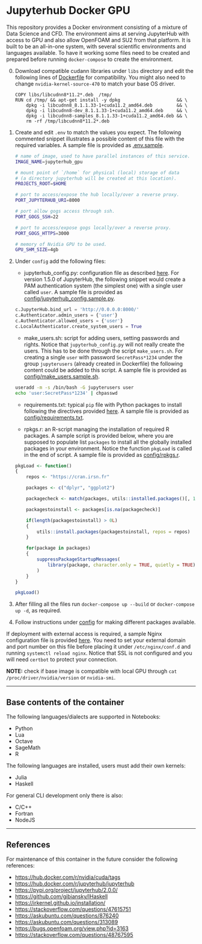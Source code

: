 # Jupyterhub Docker GPU

This repository provides a Docker environment consisting of a mixture of Data Science and CFD. The environment aims at serving JupyterHub with access to GPU and also allow OpenFOAM and SU2 from that platform. It is built to be an all-in-one system, with several scientific environments and languages available. To have it working some files need to be created and prepared before running `docker-compose` to create the environment.

0. Download compatible cudann libraries under `libs` directory and edit the following lines of [Dockerfile](./Dockerfile) for compatibility. You might also need to change `nvidia-kernel-source-470` to match your base OS driver.
    ```docker
    COPY libs/libcudnn8*11.2*.deb  /tmp/
    RUN cd /tmp/ && apt-get install -y dpkg                     && \
        dpkg -i libcudnn8_8.1.1.33-1+cuda11.2_amd64.deb         && \
        dpkg -i libcudnn8-dev_8.1.1.33-1+cuda11.2_amd64.deb     && \
        dpkg -i libcudnn8-samples_8.1.1.33-1+cuda11.2_amd64.deb && \
        rm -rf /tmp/libcudnn8*11.2*.deb
    ```

1. Create and edit `.env` to match the values you expect. The following commented snippet illustrates a possible content of this file with the required variables. A sample file is provided as [.env.sample](./.env.sample).
    ```bash
    # name of image, used to have parallel instances of this service.
    IMAGE_NAME=jupyterhub_gpu

    # mount point of `/home` for physical (local) storage of data
    # (a directory jupyterhub will be created at this location).
    PROJECTS_ROOT=$HOME

    # port to access/expose the hub locally/over a reverse proxy.
    PORT_JUPYTERHUB_URI=8000

    # port allow gogs access through ssh.
    PORT_GOGS_SSH=22

    # port to access/expose gogs locally/over a reverse proxy.
    PORT_GOGS_HTTPS=3000

    # memory of Nvidia GPU to be used.
    GPU_SHM_SIZE=4gb
    ```

1. Under `config` add the following files:

    - jupyterhub_config.py: configuration file as described [here](https://jupyterhub.readthedocs.io/en/stable/reference/config-reference.html). For version 1.5.0 of JupyterHub, the following snippet would create a PAM authentication system (the simplest one) with a single user called `user`. A sample file is provided as [config/jupyterhub_config.sample.py](./config/jupyterhub_config.sample.py).
    ```python
    c.JupyterHub.bind_url = 'http://0.0.0.0:8000/'
    c.Authenticator.admin_users = {'user'}
    c.Authenticator.allowed_users = {'user'}
    c.LocalAuthenticator.create_system_users = True
    ```

    - make_users.sh: script for adding users, setting passwords and rights. Notice that `jupyterhub_config.py` will not really create the users. This has to be done through the script `make_users.sh`. For creating a single `user` with password `SecretPass*1234` under the group `jupyterusers` (already created in Dockerfile) the following content could be added to this script. A sample file is provided as [config/make_users.sample.sh](./config/make_users.sample.sh).
    ```bash
    useradd -m -s /bin/bash -G jupyterusers user
    echo 'user:SecretPass*1234' | chpasswd
    ```

    - requirements.txt: typical `pip` file with Python packages to install following the directives provided [here](https://pip.pypa.io/en/stable/cli/pip_install/#requirement-specifiers). A sample file is provided as [config/requirements.txt](./config/requirements.txt).

    - rpkgs.r: an R-script managing the installation of required R packages. A sample script is provided below, where you are supposed to populate list `packages` to install all the globally installed packages in your environment. Notice the function `pkgLoad` is called in the end of script. A sample file is provided as [config/rpkgs.r](./config/rpkgs.r).
    ```R
    pkgLoad <- function()
    {
        repos <- "https://cran.irsn.fr"

        packages <- c("dplyr", "ggplot2")

        packagecheck <- match(packages, utils::installed.packages()[, 1])

        packagestoinstall <- packages[is.na(packagecheck)]

        if(length(packagestoinstall) > 0L) 
        {
            utils::install.packages(packagestoinstall, repos = repos)
        }

        for(package in packages) 
        {
            suppressPackageStartupMessages(
                library(package, character.only = TRUE, quietly = TRUE)
            )
        }
    }

    pkgLoad()
    ```

1. After filling all the files run `docker-compose up --build` or `docker-compose up -d`, as required.

1. Follow instructions under [config](./config) for making different packages available.

If deployment with external access is required, a sample Nginx configuration file is provided [here](config/jupyterhub.conf). You need to set your external domain and port number on this file before placing it under `/etc/nginx/conf.d` and running `systemctl reload nginx`. Notice that SSL is not configured and you will need `certbot` to protect your connection.

**NOTE:** check if base image is compatible with local GPU through `cat /proc/driver/nvidia/version` or `nvidia-smi`.

---

## Base contents of the container

The following languages/dialects are supported in Notebooks:

- Python
- Lua
- Octave
- SageMath
- R

The following languages are installed, users must add their own kernels:

- Julia
- Haskell

For general CLI development only there is also:

- C/C++
- Fortran
- NodeJS

---

## References

For maintenance of this container in the future consider the following references:

- https://hub.docker.com/r/nvidia/cuda/tags
- https://hub.docker.com/r/jupyterhub/jupyterhub
- https://pypi.org/project/jupyterhub/2.0.0/
- https://github.com/gibiansky/IHaskell
- https://irkernel.github.io/installation/
- https://stackoverflow.com/questions/47615751
- https://askubuntu.com/questions/876240
- https://askubuntu.com/questions/313089
- https://bugs.openfoam.org/view.php?id=3163
- https://stackoverflow.com/questions/48767595
